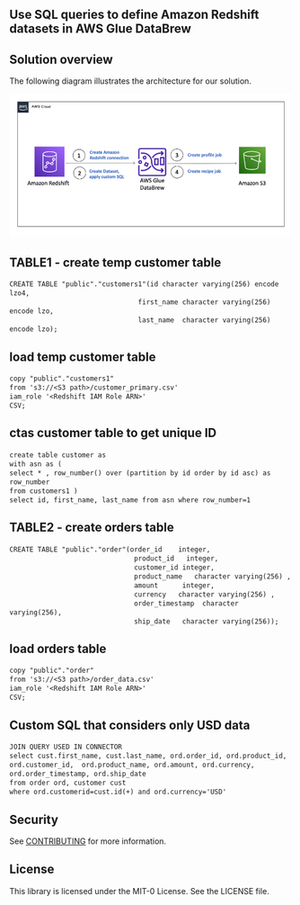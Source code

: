 ## Use SQL queries to define Amazon Redshift datasets in AWS Glue DataBrew

## Solution overview
The following diagram illustrates the architecture for our solution.

![Architecture](/image/BDB-2077-image001.png)

## TABLE1 - create temp customer table

```
CREATE TABLE "public"."customers1"(id character varying(256) encode lzo4,
                                first_name character varying(256) encode lzo,
                                last_name  character varying(256) encode lzo);
```
## load temp customer table

```
copy "public"."customers1"
from 's3://<S3 path>/customer_primary.csv'
iam_role '<Redshift IAM Role ARN>'
CSV; 

```

## ctas customer table to get unique ID 

```
create table customer as 
with asn as (
select * , row_number() over (partition by id order by id asc) as row_number
from customers1 )
select id, first_name, last_name from asn where row_number=1

```

## TABLE2 - create orders table

```
CREATE TABLE "public"."order"(order_id    integer,
                               product_id   integer,
                               customer_id integer,
                               product_name   character varying(256) ,
                               amount      integer,
                               currency   character varying(256) ,
                               order_timestamp  character varying(256),
                               ship_date   character varying(256));

```

## load orders table

```
copy "public"."order"
from 's3://<S3 path>/order_data.csv'
iam_role '<Redshift IAM Role ARN>'
CSV; 

```

## Custom SQL that considers only USD data

```
JOIN QUERY USED IN CONNECTOR
select cust.first_name, cust.last_name, ord.order_id, ord.product_id, ord.customer_id,  ord.product_name, ord.amount, ord.currency, ord.order_timestamp, ord.ship_date
from order ord, customer cust
where ord.customerid=cust.id(+) and ord.currency='USD'

```

## Security

See [CONTRIBUTING](CONTRIBUTING.md#security-issue-notifications) for more information.

## License

This library is licensed under the MIT-0 License. See the LICENSE file.


